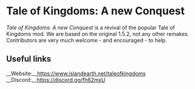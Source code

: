 # Tale of Kingdoms: A new Conquest
*Tale of Kingdoms: A new Conquest* is a revival of the popular Tale of Kingdoms mod. We are based on the original 1.5.2, not any other remakes.
Contributors are very much welcome - and encouraged - to help.

## Useful links
__Website:__https://www.islandearth.net/taleofkingdoms
__Discord:__https://discord.gg/fh62mxU